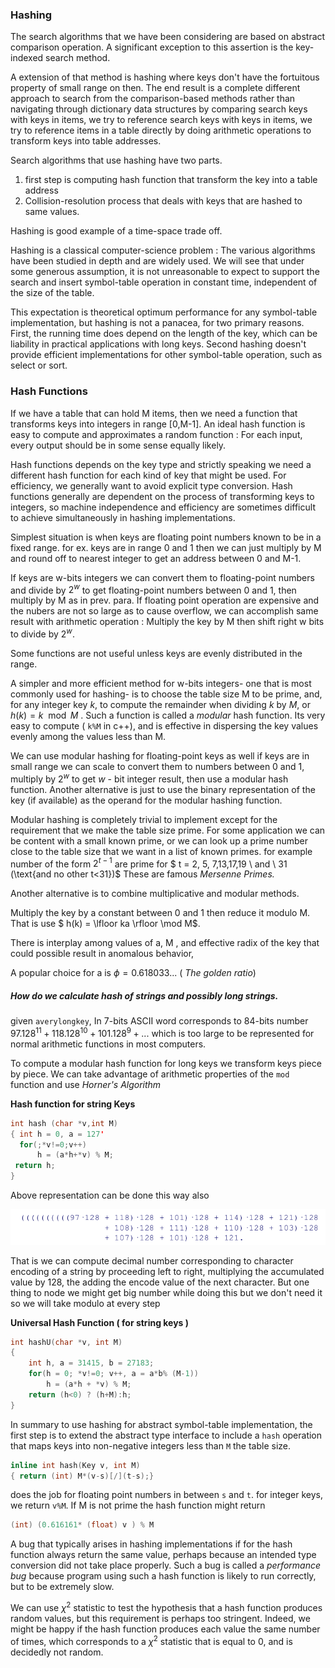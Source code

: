 ### Hashing

The search algorithms that we have been considering are based on abstract comparison operation. A significant exception to this assertion is the key-indexed search method.

A extension of that method is hashing where keys don't have the fortuitous property of small range on then. The end result is a complete different approach to search from the comparison-based methods rather than navigating through dictionary data structures by comparing search keys with keys in items, we try to reference search keys with keys in items, we try to reference items in a table directly by doing arithmetic operations to transform keys into table addresses.

Search algorithms that use hashing have two parts.

1.  first step is computing hash function that transform the key into a table address
2. Collision-resolution process that deals with keys that are hashed to same values.

Hashing is good example of a time-space trade off.

Hashing is a classical computer-science problem : The various algorithms have been studied in depth and are widely used. We will see that under some generous assumption, it is not unreasonable to expect to support the search and insert symbol-table operation in constant time, independent of the size of the table.

This expectation is theoretical optimum performance for any symbol-table implementation, but hashing is not a panacea, for two primary reasons. First, the running time does depend on the length of the key, which can be liability in practical applications with long keys. Second hashing doesn't provide efficient implementations for other symbol-table operation, such as select or sort.

### Hash Functions

If we have a table that can hold M items, then we need a function that transforms keys into integers in range [0,M-1]. An ideal hash function is easy to compute and approximates a random function : For each input, every output should be in some sense equally likely.

Hash functions depends on the key type and strictly speaking we need a different hash function for each kind of key that might be used. For efficiency, we generally want to avoid explicit type conversion. Hash functions generally are dependent on the process of transforming keys to integers, so machine independence and efficiency are sometimes difficult to achieve simultaneously in hashing implementations.

Simplest situation is when keys are floating point numbers known to be in a fixed range. for ex. keys are in range 0 and 1 then we can just multiply by M and round off to nearest integer to get an address between 0 and M-1.

If keys are w-bits integers we can convert them to floating-point numbers and divide by $2^w$ to get floating-point numbers between 0 and 1, then multiply by M as in prev. para. If floating point operation are expensive and the nubers are not so large as to cause overflow, we can accomplish same result with arithmetic operation : Multiply the key by M then shift right w bits to divide by $2^w$.

Some functions are not useful unless keys are evenly distributed in the range.

A simpler and more efficient method for w-bits integers- one that is most commonly used for hashing- is to choose the table size M to be prime, and, for any integer key $k$, to compute the remainder when dividing $k$ by $M$, or $h(k) = k \mod M$ . Such a function is called a *modular* hash function. Its very easy to compute ( `k%M` in c++), and is effective in dispersing the key values evenly among the values less than M.

We can use modular hashing for floating-point keys as well if keys are in small range we can scale to convert them to numbers between 0 and 1, multiply by $2^w$ to get $w$ - bit integer result, then use a modular hash function. Another alternative is just to use the binary representation of the key (if available) as the operand for the modular hashing function.

Modular hashing is completely trivial to implement except for the requirement that we make the table size prime. For some application we can be content with a small known prime, or we can look up a prime number close to the table size that we want in a list of known primes. for example number of the form $2^{t-1}$ are prime for $ t = 2, 5, 7,13,17,19 \ and \ 31 (\text{and no other t<31})$ These are famous *Mersenne Primes.*

Another alternative is to combine multiplicative and modular methods.

Multiply the key by a constant between 0 and 1 then reduce it modulo M. That is use $ h(k) = \lfloor ka \rfloor \mod M$.

There is interplay among values of a, M , and effective radix of the key that could possible result in anomalous behavior,

A popular choice for a is $\phi = 0.618033...$ ( *The golden ratio*)

##### How do we calculate hash of strings and possibly long strings.

given `averylongkey`, In 7-bits ASCII word corresponds to 84-bits number $97.128^{11} + 118.128^{10}+101.128^9+...$ which is too large to be represented for normal arithmetic functions in most computers.

To compute a modular hash function for long keys we transform keys piece by piece. We can take advantage of arithmetic properties of the `mod` function and use *Horner's Algorithm*

**Hash function for string Keys**

````c++
int hash (char *v,int M)
{ int h = 0, a = 127'
  for(;*v!=0;v++)
      h = (a*h+*v) % M;
 return h;
}
````

Above representation can be done this way also

![image-20201231172845960](1_Hashing_Functions.assets/image-20201231172845960.png)

That is we can compute decimal number corresponding to character encoding of a string by proceeding left to right, multiplying the accumulated value by 128, the adding the encode value of the next character. But one thing to node we might get big number while doing this but we don't need it so we will take modulo at every step

**Universal Hash Function ( for string keys )**

````c++
int hashU(char *v, int M)
{
    int h, a = 31415, b = 27183;
    for(h = 0; *v!=0; v++, a = a*b% (M-1))
        h = (a*h + *v) % M;
    return (h<0) ? (h+M):h;
}
````

In summary to use hashing for abstract symbol-table implementation, the first step is to extend the abstract type interface to include a `hash` operation that maps keys into non-negative integers less than `M` the table size.

````c++
inline int hash(Key v, int M)
{ return (int) M*(v-s)[/](t-s);}
````

does the job for floating point numbers in between `s` and `t`. for integer keys, we return `v%M`. If M is not prime the hash function might return

````c++
(int) (0.616161* (float) v ) % M
````

A bug that typically arises in hashing implementations if for the hash function always return the same value, perhaps because an intended type conversion did not take place properly. Such a bug is called a *performance bug* because program using such a hash function is likely to run correctly, but to be extremely slow.

We can use $\chi ^2$ statistic to test the hypothesis that a hash function produces random values, but this requirement is perhaps too stringent. Indeed, we might be happy if the hash function produces each value the same number of times, which corresponds to a $\chi^2$ statistic that is equal to 0, and is decidedly not random.
